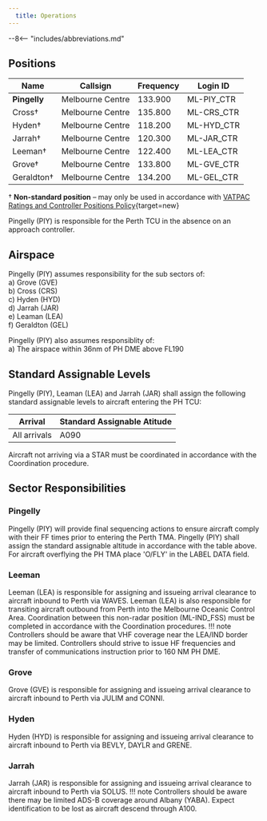 ```yaml
---
  title: Operations
---
```


--8<-- "includes/abbreviations.md"
## Positions

| Name | Callsign | Frequency | Login ID |
| ---- | -------- | --------- | -------- |
| **Pingelly** | Melbourne Centre | 133.900 | ML-PIY_CTR |
| Cross† | Melbourne Centre | 135.800 | ML-CRS_CTR |
| Hyden† | Melbourne Centre | 118.200 | ML-HYD_CTR |
| Jarrah† | Melbourne Centre | 120.300 | ML-JAR_CTR |
| Leeman† | Melbourne Centre | 122.400 | ML-LEA_CTR |
| Grove† | Melbourne Centre | 133.800 | ML-GVE_CTR |
| Geraldton† | Melbourne Centre | 134.200 | ML-GEL_CTR |

† **Non-standard position** – may only be used in accordance with [VATPAC Ratings and Controller Positions Policy](https://cdn.vatpac.org/documents/policy/Controller+Positions+and+Ratings+Policy+v5.2.pdf){target=new}

Pingelly (PIY) is responsible for the Perth TCU in the absence on an approach controller.

## Airspace

Pingelly (PIY) assumes responsibility for the sub sectors of:  
a) Grove (GVE)  
b) Cross (CRS)  
c) Hyden (HYD)  
d) Jarrah (JAR)  
e) Leaman (LEA)  
f) Geraldton (GEL)  

Pingelly (PIY) also assumes responsiblity of:  
a) The airspace within 36nm of PH DME above FL190  

## Standard Assignable Levels

Pingelly (PIY), Leaman (LEA) and Jarrah (JAR) shall assign the following standard assignable levels to aircraft entering the PH TCU:  

| Arrival | Standard Assignable Atitude |
| ------ | -------------------------- |
| All arrivals | A090 |  

Aircraft not arriving via a STAR must be coordinated in accordance with the Coordination procedure.

## Sector Responsibilities
### Pingelly
Pingelly (PIY) will provide final sequencing actions to ensure aircraft comply with their FF times prior to entering the Perth TMA. Pingelly (PIY) shall assign the standard assignable altitude in accordance with the table above. 
For aircraft overflying the PH TMA place 'O/FLY' in the LABEL DATA field.

### Leeman
Leeman (LEA) is responsible for assigning and issueing arrival clearance to aircraft inbound to Perth via WAVES. Leeman (LEA) is also responsible for transiting aircraft outbound from Perth into the Melbourne Oceanic Control Area. Coordination between this non-radar position (ML-IND_FSS) must be completed in accordance with the Coordination procedures.
!!! note
    Controllers should be aware that VHF coverage near the LEA/IND border may be limited. Controllers should strive to issue HF frequencies and transfer of communications instruction prior to 160 NM PH DME.
### Grove
Grove (GVE) is responsible for assigning and issueing arrival clearance to aircraft inbound to Perth via JULIM and CONNI. 

### Hyden
Hyden (HYD) is responsible for assigning and issueing arrival clearance to aircraft inbound to Perth via BEVLY, DAYLR and GRENE.

### Jarrah
Jarrah (JAR) is responsible for assigning and issueing arrival clearance to aircraft inbound to Perth via SOLUS.
!!! note
    Controllers should be aware there may be limited ADS-B coverage around Albany (YABA). Expect identification to be lost as aircraft descend through A100.